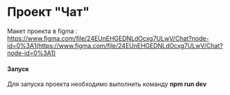 # Проект "Чат"

Макет проекта в figma : https://www.figma.com/file/24EUnEHGEDNLdOcxg7ULwV/Chat?node-id=0%3A1(https://www.figma.com/file/24EUnEHGEDNLdOcxg7ULwV/Chat?node-id=0%3A1)

#### Запуск

Для запуска проекта необходимо выполнить команду **npm run dev**
